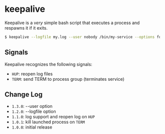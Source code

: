 keepalive
=========
Keepalive is a *very* simple bash script that executes a process and respawns
it if it exits.

```sh
$ keepalive --logfile my.log --user nobody /bin/my-service --options foo
```

Signals
-------
Keepalive recognizes the following signals:

 * `HUP`: reopen log files
 * `TERM`: send TERM to process group (terminates service)

Change Log
----------
 * `1.3.0`: --user option
 * `1.2.0`: --logfile option
 * `1.1.0`: log support and reopen log on `HUP`
 * `1.0.1`: kill launched process on `TERM`
 * `1.0.0`: initial release

